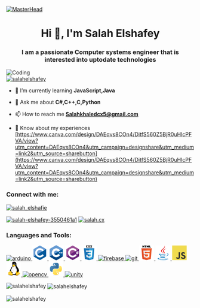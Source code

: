 [![MasterHead](https://res.cloudinary.com/practicaldev/image/fetch/s--7-s6BXGM--/c_imagga_scale,f_auto,fl_progressive,h_420,q_auto,w_1000/https://dev-to-uploads.s3.amazonaws.com/i/th2i72qu0rnt6hr9zn43.jpg)](https://rishavchanda.io)
<h1 align="center">Hi 👋, I'm Salah Elshafey</h1>
<h3 align="center">I am a passionate Computer systems engineer that is interested into uptodate technologies </h3>
<img align="left" alt="Coding" width="400" src="https://media.tenor.com/NOYF3f82b_gAAAAC/programmer.gif">

<p align="left"> <a href="https://github.com/ryo-ma/github-profile-trophy"><img src="https://github-profile-trophy.vercel.app/?username=salahelshafey" alt="salahelshafey" /></a> </p>



- 🌱 I’m currently learning **JavaScript,Java**

- 💬 Ask me about **C#,C++,C,Python**

- 📫 How to reach me **Salahkhaledcx5@gmail.com**

- 📄 Know about my experiences [https://www.canva.com/design/DAEqvs8COn4/DitfS560Z5BjR0uHIcPFVA/view?utm_content=DAEqvs8COn4&utm_campaign=designshare&utm_medium=link2&utm_source=sharebutton](https://www.canva.com/design/DAEqvs8COn4/DitfS560Z5BjR0uHIcPFVA/view?utm_content=DAEqvs8COn4&utm_campaign=designshare&utm_medium=link2&utm_source=sharebutton)

<h3 align="left">Connect with me:</h3>
<p align="left">
<p align="left"> <a href="https://twitter.com/salah_elshafie" target="blank"><img src="https://img.shields.io/twitter/follow/salah_elshafie?logo=twitter&style=for-the-badge" alt="salah_elshafie" /></a> </p>
<a href="https://linkedin.com/in/salah-elshafey-3550461a1" target="blank"><img align="center" src="https://raw.githubusercontent.com/rahuldkjain/github-profile-readme-generator/master/src/images/icons/Social/linked-in-alt.svg" alt="salah-elshafey-3550461a1" height="30" width="40" /></a>
<a href="https://fb.com/salah.cx" target="blank"><img align="center" src="https://raw.githubusercontent.com/rahuldkjain/github-profile-readme-generator/master/src/images/icons/Social/facebook.svg" alt="salah.cx" height="30" width="40" /></a>
</p>

<h3 align="left">Languages and Tools:</h3>
<p align="left"> <a href="https://www.arduino.cc/" target="_blank" rel="noreferrer"> <img src="https://cdn.worldvectorlogo.com/logos/arduino-1.svg" alt="arduino" width="40" height="40"/> </a> <a href="https://www.cprogramming.com/" target="_blank" rel="noreferrer"> <img src="https://raw.githubusercontent.com/devicons/devicon/master/icons/c/c-original.svg" alt="c" width="40" height="40"/> </a> <a href="https://www.w3schools.com/cpp/" target="_blank" rel="noreferrer"> <img src="https://raw.githubusercontent.com/devicons/devicon/master/icons/cplusplus/cplusplus-original.svg" alt="cplusplus" width="40" height="40"/> </a> <a href="https://www.w3schools.com/cs/" target="_blank" rel="noreferrer"> <img src="https://raw.githubusercontent.com/devicons/devicon/master/icons/csharp/csharp-original.svg" alt="csharp" width="40" height="40"/> </a> <a href="https://www.w3schools.com/css/" target="_blank" rel="noreferrer"> <img src="https://raw.githubusercontent.com/devicons/devicon/master/icons/css3/css3-original-wordmark.svg" alt="css3" width="40" height="40"/> </a> <a href="https://firebase.google.com/" target="_blank" rel="noreferrer"> <img src="https://www.vectorlogo.zone/logos/firebase/firebase-icon.svg" alt="firebase" width="40" height="40"/> </a> <a href="https://git-scm.com/" target="_blank" rel="noreferrer"> <img src="https://www.vectorlogo.zone/logos/git-scm/git-scm-icon.svg" alt="git" width="40" height="40"/> </a> <a href="https://www.w3.org/html/" target="_blank" rel="noreferrer"> <img src="https://raw.githubusercontent.com/devicons/devicon/master/icons/html5/html5-original-wordmark.svg" alt="html5" width="40" height="40"/> </a> <a href="https://www.java.com" target="_blank" rel="noreferrer"> <img src="https://raw.githubusercontent.com/devicons/devicon/master/icons/java/java-original.svg" alt="java" width="40" height="40"/> </a> <a href="https://developer.mozilla.org/en-US/docs/Web/JavaScript" target="_blank" rel="noreferrer"> <img src="https://raw.githubusercontent.com/devicons/devicon/master/icons/javascript/javascript-original.svg" alt="javascript" width="40" height="40"/> </a> <a href="https://www.linux.org/" target="_blank" rel="noreferrer"> <img src="https://raw.githubusercontent.com/devicons/devicon/master/icons/linux/linux-original.svg" alt="linux" width="40" height="40"/> </a> <a href="https://opencv.org/" target="_blank" rel="noreferrer"> <img src="https://www.vectorlogo.zone/logos/opencv/opencv-icon.svg" alt="opencv" width="40" height="40"/> </a> <a href="https://www.python.org" target="_blank" rel="noreferrer"> <img src="https://raw.githubusercontent.com/devicons/devicon/master/icons/python/python-original.svg" alt="python" width="40" height="40"/> </a> <a href="https://unity.com/" target="_blank" rel="noreferrer"> <img src="https://www.vectorlogo.zone/logos/unity3d/unity3d-icon.svg" alt="unity" width="40" height="40"/> </a> </p>

<p><img align="left" src="https://github-readme-stats.vercel.app/api/top-langs?username=salahelshafey&show_icons=true&locale=en&layout=compact" alt="salahelshafey" /></p>

<p>&nbsp;<img align="center" src="https://github-readme-stats.vercel.app/api?username=salahelshafey&show_icons=true&locale=en" alt="salahelshafey" /></p>

<p><img align="center" src="https://github-readme-streak-stats.herokuapp.com/?user=salahelshafey&" alt="salahelshafey" /></p>
